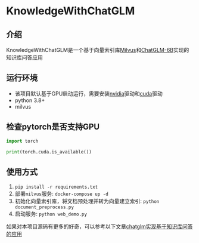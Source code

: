 # KnowledgeWithChatGLM
## 介绍
KnowledgeWithChatGLM是一个基于向量索引库[Milvus](https://github.com/milvus-io/milvus)和[ChatGLM-6B](https://github.com/THUDM/ChatGLM-6B)实现的知识库问答应用

## 运行环境
- 该项目默认基于GPU启动运行，需要安装[nvidia](https://www.nvidia.cn/geforce/drivers/)驱动和[cuda](https://developer.nvidia.com/cuda-toolkit-archive)驱动
- python 3.8+
- milvus

## 检查pytorch是否支持GPU
```python
import torch

print(torch.cuda.is_available())
```

## 使用方式
1. `pip install -r requirements.txt`
2. 部署`milvus`服务: `docker-compose up -d`
3. 初始化向量索引库，将文档预处理并转为向量建立索引: `python document_preprocess.py`
4. 启动服务: `python web_demo.py`

如果对本项目源码有更多的好奇，可以参考以下文章[chatglm实现基于知识库问答的应用](https://blog.csdn.net/a914541185/article/details/130150101)